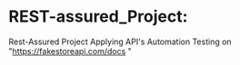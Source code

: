 # REST-assured_Project:
Rest-Assured Project Applying API's Automation Testing on "https://fakestoreapi.com/docs "